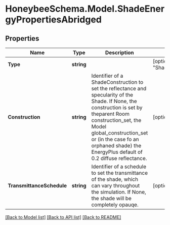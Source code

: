 
# HoneybeeSchema.Model.ShadeEnergyPropertiesAbridged

## Properties

Name | Type | Description | Notes
------------ | ------------- | ------------- | -------------
**Type** | **string** |  | [optional] [default to "ShadeEnergyPropertiesAbridged"]
**Construction** | **string** | Identifier of a ShadeConstruction to set the reflectance and specularity of the Shade. If None, the construction is set by theparent Room construction_set, the Model global_construction_set or (in the case fo an orphaned shade) the EnergyPlus default of 0.2 diffuse reflectance. | [optional] 
**TransmittanceSchedule** | **string** | Identifier of a schedule to set the transmittance of the shade, which can vary throughout the simulation. If None, the shade will be completely opauqe. | [optional] 

[[Back to Model list]](../README.md#documentation-for-models)
[[Back to API list]](../README.md#documentation-for-api-endpoints)
[[Back to README]](../README.md)

